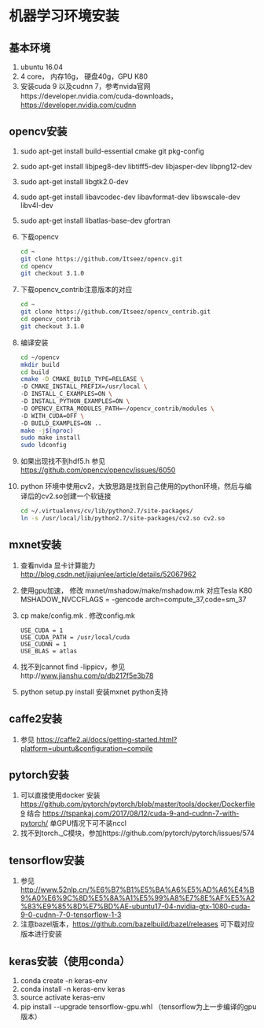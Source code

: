 # 机器学习环境安装
## 基本环境
1. ubuntu 16.04 
2. 4 core， 内存16g， 硬盘40g，GPU K80
3. 安装cuda 9 以及cudnn 7，参考nvida官网https://developer.nvidia.com/cuda-downloads，https://developer.nvidia.com/cudnn

## opencv安装
1. sudo apt-get install build-essential cmake git pkg-config
2. sudo apt-get install libjpeg8-dev libtiff5-dev libjasper-dev libpng12-dev
3. sudo apt-get install libgtk2.0-dev
4. sudo apt-get install libavcodec-dev libavformat-dev libswscale-dev libv4l-dev
5. sudo apt-get install libatlas-base-dev gfortran
6. 下载opencv
	```bash
	cd ~
	git clone https://github.com/Itseez/opencv.git
	cd opencv
	git checkout 3.1.0
	```
    
7. 下载opencv_contrib注意版本的对应
    ```bash
    cd ~
    git clone https://github.com/Itseez/opencv_contrib.git
    cd opencv_contrib
    git checkout 3.1.0
    ```
8. 编译安装
    ```bash
    cd ~/opencv
    mkdir build
    cd build
    cmake -D CMAKE_BUILD_TYPE=RELEASE \
	-D CMAKE_INSTALL_PREFIX=/usr/local \
	-D INSTALL_C_EXAMPLES=ON \
	-D INSTALL_PYTHON_EXAMPLES=ON \
	-D OPENCV_EXTRA_MODULES_PATH=~/opencv_contrib/modules \
  	-D WITH_CUDA=OFF \
	-D BUILD_EXAMPLES=ON ..
    make -j$(nproc)
    sudo make install
    sudo ldconfig
    ``` 
    
9. 如果出现找不到hdf5.h  参见 https://github.com/opencv/opencv/issues/6050
10. python 环境中使用cv2，大致思路是找到自己使用的python环境，然后与编译后的cv2.so创建一个软链接
    ```bash
    cd ~/.virtualenvs/cv/lib/python2.7/site-packages/
    ln -s /usr/local/lib/python2.7/site-packages/cv2.so cv2.so
    ```

## mxnet安装
1. 查看nvida 显卡计算能力 http://blog.csdn.net/jiajunlee/article/details/52067962
2. 使用gpu加速， 修改 mxnet/mshadow/make/mshadow.mk 对应Tesla K80
   MSHADOW_NVCCFLAGS = -gencode arch=compute_37,code=sm_37
3. cp make/config.mk .  修改config.mk
    ```code
    USE_CUDA = 1
    USE_CUDA_PATH = /usr/local/cuda
    USE_CUDNN = 1
    USE_BLAS = atlas
    ```

4. 找不到cannot find -lippicv，参见http://www.jianshu.com/p/db217f5e3b78
5. python setup.py install 安装mxnet python支持

## caffe2安装
1. 参见 https://caffe2.ai/docs/getting-started.html?platform=ubuntu&configuration=compile

## pytorch安装
1. 可以直接使用docker 安装 https://github.com/pytorch/pytorch/blob/master/tools/docker/Dockerfile9 结合 https://tspankaj.com/2017/08/12/cuda-9-and-cudnn-7-with-pytorch/ 单GPU情况下可不装nccl
2. 找不到torch._C模块，参加https://github.com/pytorch/pytorch/issues/574

## tensorflow安装
1. 参见 http://www.52nlp.cn/%E6%B7%B1%E5%BA%A6%E5%AD%A6%E4%B9%A0%E6%9C%8D%E5%8A%A1%E5%99%A8%E7%8E%AF%E5%A2%83%E9%85%8D%E7%BD%AE-ubuntu17-04-nvidia-gtx-1080-cuda-9-0-cudnn-7-0-tensorflow-1-3
2. 注意bazel版本，https://github.com/bazelbuild/bazel/releases 可下载对应版本进行安装

## keras安装（使用conda）
1. conda create -n keras-env
2. conda install -n keras-env keras
3. source activate keras-env
4. pip install --upgrade tensorflow-gpu.whl （tensorflow为上一步编译的gpu版本）


